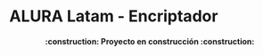 # ALURA Latam - Encriptador
<h4 align="center">:construction: Proyecto en construcción :construction:</h4>
